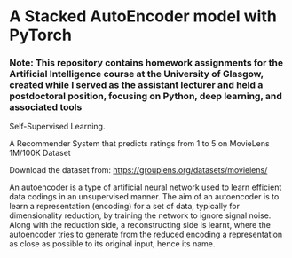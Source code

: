 # A Stacked AutoEncoder model with PyTorch

### Note: This repository contains homework assignments for the Artificial Intelligence course at the University of Glasgow, created while I served as the assistant lecturer and held a postdoctoral position, focusing on Python, deep learning, and associated tools


Self-Supervised Learning.



A Recommender System that predicts ratings from 1 to 5 on MovieLens 1M/100K Dataset

Download the dataset from: https://grouplens.org/datasets/movielens/

An autoencoder is a type of artificial neural network used to learn efficient data codings in an unsupervised manner. The aim of an autoencoder is to learn a representation (encoding) for a set of data, typically for dimensionality reduction, by training the network to ignore signal noise. Along with the reduction side, a reconstructing side is learnt, where the autoencoder tries to generate from the reduced encoding a representation as close as possible to its original input, hence its name.
